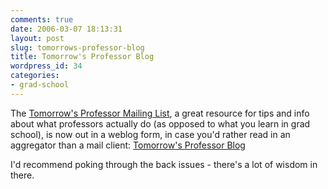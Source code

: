 ```yaml
---
comments: true
date: 2006-03-07 18:13:31
layout: post
slug: tomorrows-professor-blog
title: Tomorrow's Professor Blog
wordpress_id: 34
categories:
- grad-school
---
```


The [Tomorrow's Professor Mailing List](http://ctl.stanford.edu/Tomprof/index.shtml), a great resource for tips and info about what professors actually do (as opposed to what you learn in grad school), is now out in a weblog form, in case you'd rather read in an aggregator than a mail client: [Tomorrow's Professor Blog](http://amps-tools.mit.edu/tomprofblog/)

I'd recommend poking through the back issues - there's a lot of wisdom in there.
